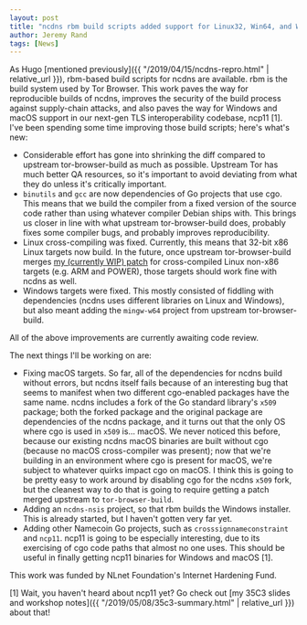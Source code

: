 ```yaml
---
layout: post
title: "ncdns rbm build scripts added support for Linux32, Win64, and Win32 targets"
author: Jeremy Rand
tags: [News]
---
```


As Hugo [mentioned previously]({{ "/2019/04/15/ncdns-repro.html" | relative_url }}), rbm-based build scripts for ncdns are available.  rbm is the build system used by Tor Browser.  This work paves the way for reproducible builds of ncdns, improves the security of the build process against supply-chain attacks, and also paves the way for Windows and macOS support in our next-gen TLS interoperability codebase, ncp11 [1].  I've been spending some time improving those build scripts; here's what's new:

* Considerable effort has gone into shrinking the diff compared to upstream tor-browser-build as much as possible.  Upstream Tor has much better QA resources, so it's important to avoid deviating from what they do unless it's critically important.
* `binutils` and `gcc` are now dependencies of Go projects that use cgo.  This means that we build the compiler from a fixed version of the source code rather than using whatever compiler Debian ships with.  This brings us closer in line with what upstream tor-browser-build does, probably fixes some compiler bugs, and probably improves reproducibility.
* Linux cross-compiling was fixed.  Currently, this means that 32-bit x86 Linux targets now build.  In the future, once upstream tor-browser-build merges [my (currently WIP) patch](https://wiki.raptorcs.com/wiki/Porting/Tor_Browser) for cross-compiled Linux non-x86 targets (e.g. ARM and POWER), those targets should work fine with ncdns as well.
* Windows targets were fixed.  This mostly consisted of fiddling with dependencies (ncdns uses different libraries on Linux and Windows), but also meant adding the `mingw-w64` project from upstream tor-browser-build.

All of the above improvements are currently awaiting code review.

The next things I'll be working on are:

* Fixing macOS targets.  So far, all of the dependencies for ncdns build without errors, but ncdns itself fails because of an interesting bug that seems to manifest when two different cgo-enabled packages have the same name.  ncdns includes a fork of the Go standard library's `x509` package; both the forked package and the original package are dependencies of the ncdns package, and it turns out that the only OS where cgo is used in `x509` is... macOS.  We never noticed this before, because our existing ncdns macOS binaries are built without cgo (because no macOS cross-compiler was present); now that we're building in an environment where cgo is present for macOS, we're subject to whatever quirks impact cgo on macOS.  I think this is going to be pretty easy to work around by disabling cgo for the ncdns `x509` fork, but the cleanest way to do that is going to require getting a patch merged upstream to `tor-browser-build`.
* Adding an `ncdns-nsis` project, so that rbm builds the Windows installer.  This is already started, but I haven't gotten very far yet.
* Adding other Namecoin Go projects, such as `crosssignnameconstraint` and `ncp11`.  ncp11 is going to be especially interesting, due to its exercising of cgo code paths that almost no one uses.  This should be useful in finally getting ncp11 binaries for Windows and macOS [1].

This work was funded by NLnet Foundation's Internet Hardening Fund.

[1] Wait, you haven't heard about ncp11 yet?  Go check out [my 35C3 slides and workshop notes]({{ "/2019/05/08/35c3-summary.html" | relative_url }}) about that!
